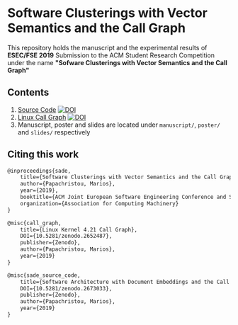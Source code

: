 # Software Clusterings with Vector Semantics and the Call Graph

This repository holds the manuscript and the experimental results of __ESEC/FSE 2019__ Submission to the ACM Student Research Competition
under the name __"Sofware Clusterings with Vector Semantics and the Call Graph"__

## Contents 

1. [Source Code](https://github.com/papachristoumarios/sade) [![DOI](https://zenodo.org/badge/DOI/10.5281/zenodo.2673033.svg)](https://doi.org/10.5281/zenodo.2673033)
2. [Linux Call Graph](http://doi.org/10.5281/zenodo.2652487) [![DOI](https://zenodo.org/badge/DOI/10.5281/zenodo.2652487.svg)](https://doi.org/10.5281/zenodo.2652487)
3. Manuscript, poster and slides are located under `manuscript/`, `poster/` and `slides/` respectively

## Citing this work

```latex
@inproceedings{sade,
    title={Software Clusterings with Vector Semantics and the Call Graph},
    author={Papachristou, Marios},
    year={2019},
    booktitle={ACM Joint European Software Engineering Conference and Symposium on the  Foundations of Software Engineering (ESEC/FSE 2019)},
    organization={Association for Computing Machinery}
}

@misc{call_graph,
    title={Linux Kernel 4.21 Call Graph},
    DOI={10.5281/zenodo.2652487},
    publisher={Zenodo},
    author={Papachristou, Marios},
    year={2019}
}

@misc{sade_source_code,
    title={Software Architecture with Document Embeddings and the Call Graph Source Code},
    DOI={10.5281/zenodo.2673033},
    publisher={Zenodo},
    author={Papachristou, Marios},
    year={2019}
}
```

